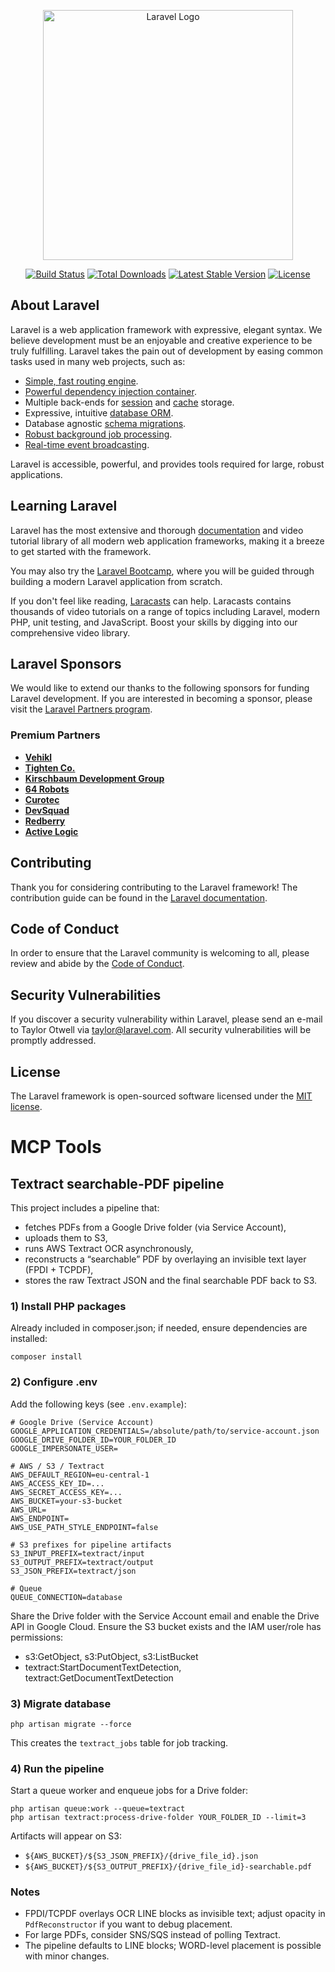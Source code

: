 <p align="center"><a href="https://laravel.com" target="_blank"><img src="https://raw.githubusercontent.com/laravel/art/master/logo-lockup/5%20SVG/2%20CMYK/1%20Full%20Color/laravel-logolockup-cmyk-red.svg" width="400" alt="Laravel Logo"></a></p>

<p align="center">
<a href="https://github.com/laravel/framework/actions"><img src="https://github.com/laravel/framework/workflows/tests/badge.svg" alt="Build Status"></a>
<a href="https://packagist.org/packages/laravel/framework"><img src="https://img.shields.io/packagist/dt/laravel/framework" alt="Total Downloads"></a>
<a href="https://packagist.org/packages/laravel/framework"><img src="https://img.shields.io/packagist/v/laravel/framework" alt="Latest Stable Version"></a>
<a href="https://packagist.org/packages/laravel/framework"><img src="https://img.shields.io/packagist/l/laravel/framework" alt="License"></a>
</p>

## About Laravel

Laravel is a web application framework with expressive, elegant syntax. We believe development must be an enjoyable and creative experience to be truly fulfilling. Laravel takes the pain out of development by easing common tasks used in many web projects, such as:

- [Simple, fast routing engine](https://laravel.com/docs/routing).
- [Powerful dependency injection container](https://laravel.com/docs/container).
- Multiple back-ends for [session](https://laravel.com/docs/session) and [cache](https://laravel.com/docs/cache) storage.
- Expressive, intuitive [database ORM](https://laravel.com/docs/eloquent).
- Database agnostic [schema migrations](https://laravel.com/docs/migrations).
- [Robust background job processing](https://laravel.com/docs/queues).
- [Real-time event broadcasting](https://laravel.com/docs/broadcasting).

Laravel is accessible, powerful, and provides tools required for large, robust applications.

## Learning Laravel

Laravel has the most extensive and thorough [documentation](https://laravel.com/docs) and video tutorial library of all modern web application frameworks, making it a breeze to get started with the framework.

You may also try the [Laravel Bootcamp](https://bootcamp.laravel.com), where you will be guided through building a modern Laravel application from scratch.

If you don't feel like reading, [Laracasts](https://laracasts.com) can help. Laracasts contains thousands of video tutorials on a range of topics including Laravel, modern PHP, unit testing, and JavaScript. Boost your skills by digging into our comprehensive video library.

## Laravel Sponsors

We would like to extend our thanks to the following sponsors for funding Laravel development. If you are interested in becoming a sponsor, please visit the [Laravel Partners program](https://partners.laravel.com).

### Premium Partners

- **[Vehikl](https://vehikl.com)**
- **[Tighten Co.](https://tighten.co)**
- **[Kirschbaum Development Group](https://kirschbaumdevelopment.com)**
- **[64 Robots](https://64robots.com)**
- **[Curotec](https://www.curotec.com/services/technologies/laravel)**
- **[DevSquad](https://devsquad.com/hire-laravel-developers)**
- **[Redberry](https://redberry.international/laravel-development)**
- **[Active Logic](https://activelogic.com)**

## Contributing

Thank you for considering contributing to the Laravel framework! The contribution guide can be found in the [Laravel documentation](https://laravel.com/docs/contributions).

## Code of Conduct

In order to ensure that the Laravel community is welcoming to all, please review and abide by the [Code of Conduct](https://laravel.com/docs/contributions#code-of-conduct).

## Security Vulnerabilities

If you discover a security vulnerability within Laravel, please send an e-mail to Taylor Otwell via [taylor@laravel.com](mailto:taylor@laravel.com). All security vulnerabilities will be promptly addressed.

## License

The Laravel framework is open-sourced software licensed under the [MIT license](https://opensource.org/licenses/MIT).

# MCP Tools

## Textract searchable-PDF pipeline
This project includes a pipeline that:
- fetches PDFs from a Google Drive folder (via Service Account),
- uploads them to S3,
- runs AWS Textract OCR asynchronously,
- reconstructs a “searchable” PDF by overlaying an invisible text layer (FPDI + TCPDF),
- stores the raw Textract JSON and the final searchable PDF back to S3.

### 1) Install PHP packages
Already included in composer.json; if needed, ensure dependencies are installed:

```
composer install
```

### 2) Configure .env
Add the following keys (see `.env.example`):

```
# Google Drive (Service Account)
GOOGLE_APPLICATION_CREDENTIALS=/absolute/path/to/service-account.json
GOOGLE_DRIVE_FOLDER_ID=YOUR_FOLDER_ID
GOOGLE_IMPERSONATE_USER=

# AWS / S3 / Textract
AWS_DEFAULT_REGION=eu-central-1
AWS_ACCESS_KEY_ID=...
AWS_SECRET_ACCESS_KEY=...
AWS_BUCKET=your-s3-bucket
AWS_URL=
AWS_ENDPOINT=
AWS_USE_PATH_STYLE_ENDPOINT=false

# S3 prefixes for pipeline artifacts
S3_INPUT_PREFIX=textract/input
S3_OUTPUT_PREFIX=textract/output
S3_JSON_PREFIX=textract/json

# Queue
QUEUE_CONNECTION=database
```

Share the Drive folder with the Service Account email and enable the Drive API in Google Cloud.
Ensure the S3 bucket exists and the IAM user/role has permissions:
- s3:GetObject, s3:PutObject, s3:ListBucket
- textract:StartDocumentTextDetection, textract:GetDocumentTextDetection

### 3) Migrate database

```
php artisan migrate --force
```

This creates the `textract_jobs` table for job tracking.

### 4) Run the pipeline
Start a queue worker and enqueue jobs for a Drive folder:

```
php artisan queue:work --queue=textract
php artisan textract:process-drive-folder YOUR_FOLDER_ID --limit=3
```

Artifacts will appear on S3:
- `${AWS_BUCKET}/${S3_JSON_PREFIX}/{drive_file_id}.json`
- `${AWS_BUCKET}/${S3_OUTPUT_PREFIX}/{drive_file_id}-searchable.pdf`

### Notes
- FPDI/TCPDF overlays OCR LINE blocks as invisible text; adjust opacity in `PdfReconstructor` if you want to debug placement.
- For large PDFs, consider SNS/SQS instead of polling Textract.
- The pipeline defaults to LINE blocks; WORD-level placement is possible with minor changes.
